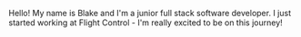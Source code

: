 Hello! My name is Blake and I'm a junior full stack software developer. I just started working at Flight Control - I'm really excited to be on this journey!
